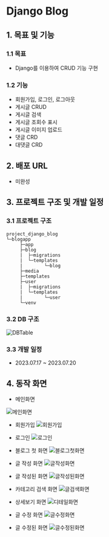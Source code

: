 # Django Blog

## 1. 목표 및 기능

### 1.1 목표
* Django를 이용하여 CRUD 기능 구현

### 1.2 기능
* 회원가입, 로그인, 로그아웃
* 게시글 CRUD
* 게시글 검색
* 게시글 조회수 표시
* 게시글 이미지 업로드
* 댓글 CRD
* 대댓글 CRD

## 2. 배포 URL
* 미완성

## 3. 프로젝트 구조 및 개발 일정

### 3.1 프로젝트 구조
```
project_django_blog
└─blogapp
     ├─app
     ├─blog
     |  ├─migrations
     |  └─templates
     |        └─blog
     ├─media
     ├─templates
     ├─user
     |  ├─migrations
     |  └─templates
     |        └─user
     └─venv
```

### 3.2 DB 구조
![DBTable](./readme_files/DB_table.PNG)

### 3.3 개발 일정
* 2023.07.17 ~ 2023.07.20

## 4. 동작 화면
* 메인화면

![메인화면](./readme_files/메인화면.PNG)

* 회원가입
![회원가입](./readme_files/회원가입.PNG)

* 로그인
![로그인](./readme_files/로그인후.PNG)

* 블로그 첫 화면
![블로그첫화면](./readme_files/글없는블로그.PNG)

* 글 작성 화면
![글작성화면](./readme_files/글작성화면.PNG)

* 글 작성된 화면
![글작성된화면](./readme_files/글작성된화면.PNG)

* 카테고리 검색 화면
![글검색화면](./readme_files/글검색화면.PNG)

* 상세보기 화면
![디테일화면](./readme_files/디테일화면.PNG)

* 글 수정 화면
![글수정화면](./readme_files/글수정화면.PNG)

* 글 수정된 화면
![글수정된화면](./readme_files/글수정된화면.PNG)